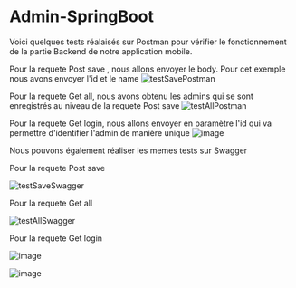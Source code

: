 # Admin-SpringBoot
Voici quelques tests réalaisés sur Postman pour vérifier le fonctionnement de la partie Backend de notre application mobile.

Pour la requete Post save , nous allons envoyer le body. Pour cet exemple nous avons envoyer l'id et le name
![testSavePostman](https://user-images.githubusercontent.com/103076983/219981029-fbcc24ac-d48e-433f-a5f0-2c3d54ae5c34.png)

Pour la requete Get all, nous avons obtenu les admins qui se sont enregistrés au niveau de la requete Post save
![testAllPostman](https://user-images.githubusercontent.com/103076983/219981254-154a684d-7f8b-4283-a590-5ff70e4c40ec.png)

Pour la requete Get login, nous allons envoyer en paramètre l'id qui va permettre d'identifier l'admin de manière unique
![image](https://user-images.githubusercontent.com/103076983/219982298-a6ebb37c-f122-4a22-ba06-de02a7efe768.png)

Nous pouvons également réaliser les memes tests sur Swagger 

Pour la requete Post save

![testSaveSwagger](https://user-images.githubusercontent.com/103076983/219982524-115a7622-d2e0-4032-9363-6306e1573969.png)

Pour la requete Get all

![testAllSwagger](https://user-images.githubusercontent.com/103076983/219982545-502e9a57-65f3-42bb-b0f6-64321f77b131.png)

Pour la requete Get login

![image](https://user-images.githubusercontent.com/103076983/219982732-95ba08c6-ac15-404b-852f-3fd28e5237f4.png)

![image](https://user-images.githubusercontent.com/103076983/219982784-759373af-df89-413e-aef3-655a2564b727.png)
